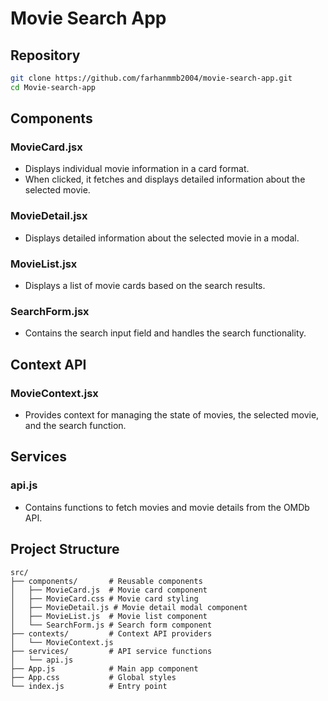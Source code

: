 

# Movie Search App

## Repository
```bash
git clone https://github.com/farhanmmb2004/movie-search-app.git
cd Movie-search-app
```

## Components

### MovieCard.jsx
- Displays individual movie information in a card format.
- When clicked, it fetches and displays detailed information about the selected movie.

### MovieDetail.jsx
- Displays detailed information about the selected movie in a modal.

### MovieList.jsx
- Displays a list of movie cards based on the search results.

### SearchForm.jsx
- Contains the search input field and handles the search functionality.

## Context API

### MovieContext.jsx
- Provides context for managing the state of movies, the selected movie, and the search function.

## Services

### api.js
- Contains functions to fetch movies and movie details from the OMDb API.

## Project Structure

```plaintext
src/
├── components/       # Reusable components
│   ├── MovieCard.js  # Movie card component
│   ├── MovieCard.css # Movie card styling
│   ├── MovieDetail.js # Movie detail modal component
│   ├── MovieList.js  # Movie list component
│   └── SearchForm.js # Search form component
├── contexts/         # Context API providers
│   └── MovieContext.js
├── services/         # API service functions
│   └── api.js
├── App.js            # Main app component
├── App.css           # Global styles
└── index.js          # Entry point
```
